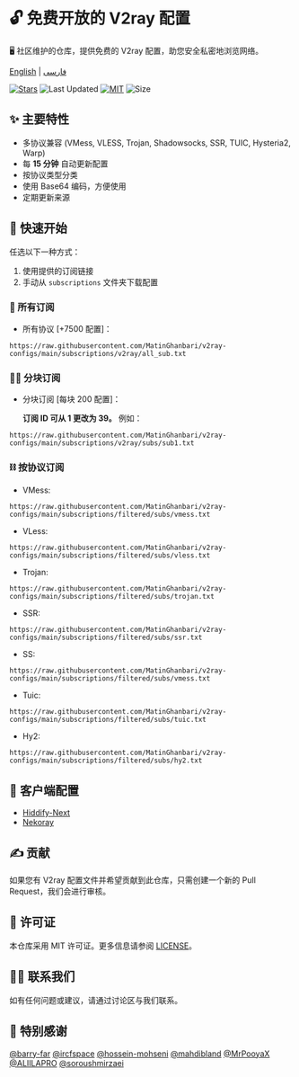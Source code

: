 # 🔓 免费开放的 V2ray 配置
🖥️ 社区维护的仓库，提供免费的 V2ray 配置，助您安全私密地浏览网络。

[English](https://github.com/MatinGhanbari/v2ray-configs/blob/main/README.md) | [فارسی](https://github.com/MatinGhanbari/v2ray-configs/blob/main/docs/README/README.fa.md)

[![Stars](https://img.shields.io/github/stars/MatinGhanbari/v2ray-configs?style=flat-square)](https://github.com/MatinGhanbari/v2ray-configs/stargazers)
![Last Updated](https://img.shields.io/github/last-commit/MatinGhanbari/v2ray-configs?style=flat-square) [![MIT](https://img.shields.io/badge/license-MIT-green?style=flat-square)](https://lbesson.mit-license.org/) ![Size](https://img.shields.io/github/repo-size/MatinGhanbari/v2ray-configs?style=flat-square)

## ✨ 主要特性
- 多协议兼容 (VMess, VLESS, Trojan, Shadowsocks, SSR, TUIC, Hysteria2, Warp)
- 每 **15 分钟** 自动更新配置
- 按协议类型分类
- 使用 Base64 编码，方便使用
- 定期更新来源

## 🚀 快速开始
任选以下一种方式：
1. 使用提供的订阅链接
2. 手动从 `subscriptions` 文件夹下载配置

### 🔗 所有订阅
- 所有协议 [+7500 配置]：
```
https://raw.githubusercontent.com/MatinGhanbari/v2ray-configs/main/subscriptions/v2ray/all_sub.txt
```


### 👨‍🚀 分块订阅
- 分块订阅 [每块 200 配置]：

    **订阅 ID 可从 1 更改为 39。** 例如：
```
https://raw.githubusercontent.com/MatinGhanbari/v2ray-configs/main/subscriptions/v2ray/subs/sub1.txt
```


### ⛓️ 按协议订阅
- VMess: 
```
https://raw.githubusercontent.com/MatinGhanbari/v2ray-configs/main/subscriptions/filtered/subs/vmess.txt
```
- VLess: 
```
https://raw.githubusercontent.com/MatinGhanbari/v2ray-configs/main/subscriptions/filtered/subs/vless.txt
```
- Trojan: 
```
https://raw.githubusercontent.com/MatinGhanbari/v2ray-configs/main/subscriptions/filtered/subs/trojan.txt
```
- SSR: 
```
https://raw.githubusercontent.com/MatinGhanbari/v2ray-configs/main/subscriptions/filtered/subs/ssr.txt
```
- SS: 
```
https://raw.githubusercontent.com/MatinGhanbari/v2ray-configs/main/subscriptions/filtered/subs/vmess.txt
```
- Tuic: 
```
https://raw.githubusercontent.com/MatinGhanbari/v2ray-configs/main/subscriptions/filtered/subs/tuic.txt
```
- Hy2: 
```
https://raw.githubusercontent.com/MatinGhanbari/v2ray-configs/main/subscriptions/filtered/subs/hy2.txt
```

## 📲 客户端配置
- [Hiddify-Next](https://github.com/hiddify/hiddify-next)
- [Nekoray](https://github.com/MatsuriDayo/nekoray)

## ✍️ 贡献
如果您有 V2ray 配置文件并希望贡献到此仓库，只需创建一个新的 Pull Request，我们会进行审核。

## 📝 许可证
本仓库采用 MIT 许可证。更多信息请参阅 [LICENSE](https://raw.githubusercontent.com/MatinGhanbari/v2ray-configs/main/LICENSE)。

## 🙋‍♀️ 联系我们
如有任何问题或建议，请通过讨论区与我们联系。

## 🤍 特别感谢
[@barry-far](https://github.com/barry-far)
[@ircfspace](https://github.com/MrPooyaX)
[@hossein-mohseni](https://github.com/hossein-mohseni)
[@mahdibland](https://github.com/mahdibland)
[@MrPooyaX](https://github.com/MrPooyaX)
[@ALIILAPRO](https://github.com/ALIILAPRO)
[@soroushmirzaei](https://github.com/soroushmirzaei)
